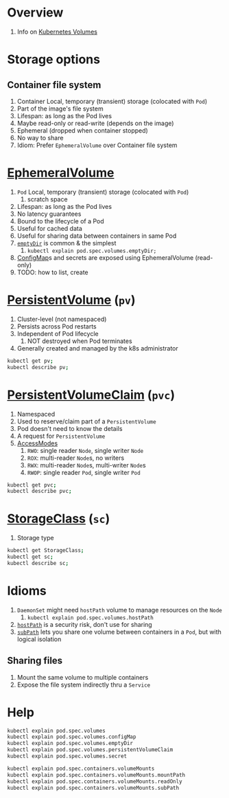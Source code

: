 # Overview
1. Info on [Kubernetes Volumes](https://kubernetes.io/docs/concepts/storage/volumes/)


# Storage options

## Container file system
1. Container Local, temporary (transient) storage (colocated with `Pod`)
1. Part of the image's file system
1. Lifespan: as long as the Pod lives
1. Maybe read-only or read-write (depends on the image)
1. Ephemeral (dropped when container stopped)
1. No way to share
1. Idiom: Prefer `EphemeralVolume` over Container file system


# [EphemeralVolume](https://kubernetes.io/docs/concepts/storage/ephemeral-volumes/)
1. `Pod` Local, temporary (transient) storage (colocated with `Pod`)
    1. scratch space
1. Lifespan: as long as the Pod lives
1. No latency guarantees
1. Bound to the lifecycle of a Pod
1. Useful for cached data
1. Useful for sharing data between containers in same Pod
1. [`emptyDir`](https://kubernetes.io/docs/concepts/storage/volumes/#emptydir) is common & the simplest
    1. `kubectl explain pod.spec.volumes.emptyDir;`
1. [ConfigMap](TODO)s and secrets are exposed using EphemeralVolume (read-only)
1. TODO: how to list, create


# [PersistentVolume](https://kubernetes.io/docs/concepts/storage/persistent-volumes/) (`pv`)
1. Cluster-level (not namespaced)
1. Persists across Pod restarts
1. Independent of Pod lifecycle
    1. NOT destroyed when Pod terminates
1. Generally created and managed by the k8s administrator
```sh
kubectl get pv;
kubectl describe pv;
```


# [PersistentVolumeClaim](https://kubernetes.io/docs/concepts/storage/persistent-volumes/#lifecycle-of-a-volume-and-claim) (`pvc`)
1. Namespaced
1. Used to reserve/claim part of a `PersistentVolume`
1. Pod doesn't need to know the details
1. A request for `PersistentVolume`
1. [AccessModes](https://kubernetes.io/docs/concepts/storage/persistent-volumes/#access-modes)
    1. `RWO`: single reader `Node`, single writer `Node`
    1. `ROX`: multi-reader `Node`s, no writers
    1. `RWX`: multi-reader `Node`s, multi-writer `Node`s
    1. `RWOP`: single reader `Pod`, single writer `Pod`
```sh
kubectl get pvc;
kubectl describe pvc;
```


# [StorageClass](https://kubernetes.io/docs/concepts/storage/storage-classes/) (`sc`)
1. Storage type
```sh
kubectl get StorageClass;
kubectl get sc;
kubectl describe sc;
```


# Idioms
1. `DaemonSet` might need `hostPath` volume to manage resources on the `Node`
    1. `kubectl explain pod.spec.volumes.hostPath`
1. [`hostPath`](https://kubernetes.io/docs/concepts/storage/volumes/#hostpath) is a security risk, don't use for sharing
1. [`subPath`](https://kubernetes.io/docs/concepts/storage/volumes/#using-subpath) lets you share one volume between containers in a `Pod`, but with logical isolation


## Sharing files
1. Mount the same volume to multiple containers
1. Expose the file system indirectly thru a `Service`


# Help
```sh
kubectl explain pod.spec.volumes
kubectl explain pod.spec.volumes.configMap
kubectl explain pod.spec.volumes.emptyDir
kubectl explain pod.spec.volumes.persistentVolumeClaim
kubectl explain pod.spec.volumes.secret

kubectl explain pod.spec.containers.volumeMounts
kubectl explain pod.spec.containers.volumeMounts.mountPath
kubectl explain pod.spec.containers.volumeMounts.readOnly
kubectl explain pod.spec.containers.volumeMounts.subPath
```
